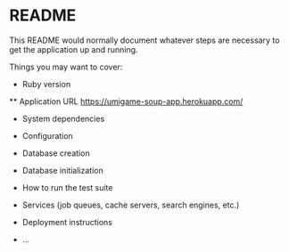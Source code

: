 # README

This README would normally document whatever steps are necessary to get the
application up and running.

Things you may want to cover:

* Ruby version

** Application URL https://umigame-soup-app.herokuapp.com/ 

* System dependencies

* Configuration

* Database creation

* Database initialization

* How to run the test suite

* Services (job queues, cache servers, search engines, etc.)

* Deployment instructions

* ...

